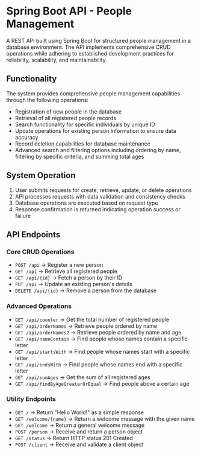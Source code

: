 # Spring Boot API - People Management

A REST API built using Spring Boot for structured people management in a database environment. The API implements comprehensive CRUD operations while adhering to established development practices for reliability, scalability, and maintainability.

## Functionality

The system provides comprehensive people management capabilities through the following operations:

- Registration of new people in the database
- Retrieval of all registered people records
- Search functionality for specific individuals by unique ID
- Update operations for existing person information to ensure data accuracy
- Record deletion capabilities for database maintenance
- Advanced search and filtering options including ordering by name, filtering by specific criteria, and summing total ages

## System Operation

1. User submits requests for create, retrieve, update, or delete operations
2. API processes requests with data validation and consistency checks
3. Database operations are executed based on request type
4. Response confirmation is returned indicating operation success or failure

## API Endpoints

### Core CRUD Operations
- `POST /api` → Register a new person
- `GET /api` → Retrieve all registered people
- `GET /api/{id}` → Fetch a person by their ID
- `PUT /api` → Update an existing person's details
- `DELETE /api/{id}` → Remove a person from the database

### Advanced Operations
- `GET /api/counter` → Get the total number of registered people
- `GET /api/orderNames` → Retrieve people ordered by name
- `GET /api/orderNames2` → Retrieve people ordered by name and age
- `GET /api/nameContain` → Find people whose names contain a specific letter
- `GET /api/startsWith` → Find people whose names start with a specific letter
- `GET /api/endsWith` → Find people whose names end with a specific letter
- `GET /api/sumAges` → Get the sum of all registered ages
- `GET /api/findByAgeGreaterOrEqual` → Find people above a certain age

### Utility Endpoints
- `GET /` → Return "Hello World!" as a simple response
- `GET /welcome/{name}` → Return a welcome message with the given name
- `GET /welcome` → Return a general welcome message
- `POST /person` → Receive and return a person object
- `GET /status` → Return HTTP status 201 Created
- `POST /client` → Receive and validate a client object
